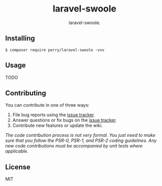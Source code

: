 <h1 align="center"> laravel-swoole </h1>

<p align="center"> laravel-swoole.</p>


## Installing

```shell
$ composer require perry/laravel-swoole -vvv
```

## Usage

TODO

## Contributing

You can contribute in one of three ways:

1. File bug reports using the [issue tracker](https://github.com/perry/laravel-swoole/issues).
2. Answer questions or fix bugs on the [issue tracker](https://github.com/perry/laravel-swoole/issues).
3. Contribute new features or update the wiki.

_The code contribution process is not very formal. You just need to make sure that you follow the PSR-0, PSR-1, and PSR-2 coding guidelines. Any new code contributions must be accompanied by unit tests where applicable._

## License

MIT